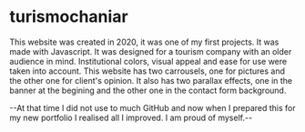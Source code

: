 # turismochaniar
This website was created in 2020, it was one of my first projects.
It was made with Javascript.
It was designed for a tourism company with an older audience in mind. Institutional colors, visual appeal and ease for use were taken into account.
This website has two carrousels, one for pictures and the other one for client's opinion. It also has two parallax effects, one in the banner at the begining and the other one in the contact form background.


--At that time I did not use to much GitHub and now when I prepared this for my new portfolio I realised all I improved. I am proud of myself.--
